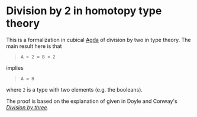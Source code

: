 Division by 2 in homotopy type theory
=====================================

This is a formalization in cubical [Agda](https://wiki.portal.chalmers.se/agda/)
of division by two in type theory. The main result here is that

> `A × 2 ≃ B × 2`

implies

> `A ≃ B`

where `2` is a type with two elements (e.g. the booleans).

The proof is based on the explanation of given in Doyle and Conway's _[Division
by three](https://arxiv.org/abs/math/0605779)_.
